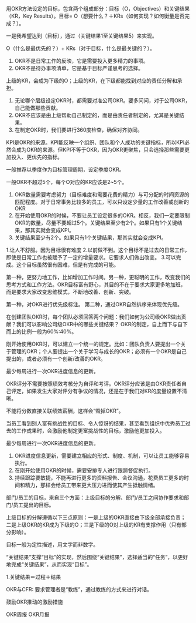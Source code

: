 用OKR方法设定的目标，包含两个组成部分：目标（O，Objectives）和关键结果（KR，Key Results）。目标= O（想要什么？＋KRs（如何实现？如何衡量是否完成？）。

一是我希望达到（目标），通过（关键结果1至关键结果5）来实现。

O（什么是最优先的？）+ KRs（对于目标，什么是最关键的？）。

1. OKR不是日常工作的反映，它是需要投入更多精力的事项。
2. OKR不是待办事项清单，它是基于目标严谨思考的选择。

上级的KR，会成为下级的O；上级的KR，在下级都能找到对应的责任分解和承担。

1. 无论哪个层级设定OKR时，都需要对准公司OKR。要多问问，对于公司OKR，自己能做那些贡献。
2. OKR不应该是由上级帮助自己制定的，而是由责任者制定的，尤其是关键结果。
3. 在制定OKR时，我们要进行360度检查，确保对齐协同。

KPI是OKR的来源。KPI能反映一个组织、团队和个人成功的关键指标，所以KPI必然会成为OKR的来源。但KPI不等于OKR，因为OKR更聚焦，只会选择那些需要更加投入、更优先的指标。

一般推荐以季度作为目标管理周期，设定季度OKR。

一般OKR不超过5个，每个O对应的KR应该是2~5个。

1. OKR数量需要考虑努力（目标难度和需要花费的精力）与可分配的时间资源的匹配程度。对于日常事务比较多的员工，可以只设定少量的工作改善或创新的OKR
2. 在开始使用OKR的时候，不要让员工设定很多的OKR。相反，我们一定要限制OKR的数量，尽量不要超过5个。关键结果至少有2个。如果只有1个关键结果，那其实就会变成KPI。
3. 关键结果至少有2个。如果只有1个关键结果，那其实就会变成KPI。

1.让人不舒服。因为目标很有难度
2.以前做不到。这个目标不是过去的日常工作，即使是日常工作也被赋予了一定的增量要求。它要求人们做出改变。
3.可以完成。这个目标虽然很有困难，但是有完成的可能。

第一种，更努力地工作，比如增加工作时间。另一种，更聪明的工作，改变我们的思考方式和工作方法。OKR目标富有野心，其目的不在于要求大家更多地加班，而是要求大家改变思维模式，不断地改善、创新、突破。

第一种，对OKR进行优先级标注。
第二种，通过OKR自然排序来体现优先级。

在创建团队OKR时，每个团队必须回答两个问题：我们如何为公司级OKR做出贡献？我们可以影响公司级OKR中的哪些关键结果？
OKR的制定，自上而下与自下而上的比例一般为60%∶40%。

刚开始使用OKR时，可以建立一个统一的规定。比如：团队负责人要提出一个关于管理的OKR；个人要提出一个关于学习与成长的OKR；必须有一个OKR是自己提出的，或者必须有一个创新/改善的OKR。

最少每周进行一次OKR进度信息的更新。

OKR评分不需要按照绩效考核分为自评和考评。OKR评分应该是由OKR责任者自己评定，如果发生大家对评分有争议的情况，还是在于我们对KR的度量设置不清晰。

不能将分数直接关联绩效薪酬，这样会“毁掉OKR”。

当员工看到别人富有挑战性的目标、令人惊讶的结果，甚至看到组织中优秀员工过去的工作成果时，会激励他制定更富挑战性的目标，激励他更加投入。

最少每周进行一次OKR进度信息的更新。

1. OKR进度信息更新，需要建立相应的形式、制度、机制，可以让员工能够容易执行。
2. 在刚开始使用OKR的时候，需要安排专人进行跟踪督促执行。
3. 持续跟踪要敏捷，不能再进行更多的资料报告、会议沟通，花费员工更多的时间和精力，那样会给员工带来更大压力进而使其产生抵触情绪。

部门/员工的目标，来自三个方面：上级目标的分解、部门/员工之间协作要求和部门/员工提出的目标。

上级目标的分解遵循以下三点原则：一是上级的OKR直接由下级全部承接负责；二是上级OKR的KR成为下级的O；三是下级的O对上级的KR有支撑作用（只有部分影响）。

目标一般为定性描述，用文字而非数字。

“关键结果”支撑“目标”的实现，然后围绕“关键结果”，选择适当的“任务”，以更好地完成“关键结果”，从而实现“目标”。

1.关键结果＝过程＋结果

OKR与CFR:
要求管理者是“教练”，通过教练的方式来进行对话。

鼓励OKR推动的激励措施

OKR周报
OKR月报
